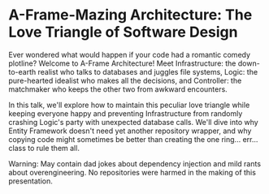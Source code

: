 ﻿# A-Frame-Mazing Architecture: The Love Triangle of Software Design

Ever wondered what would happen if your code had a romantic comedy plotline? Welcome to A-Frame Architecture! Meet Infrastructure: the down-to-earth realist who talks to databases and juggles file systems, Logic: the pure-hearted idealist who makes all the decisions, and Controller: the matchmaker who keeps the other two from awkward encounters.

In this talk, we'll explore how to maintain this peculiar love triangle while keeping everyone happy and preventing Infrastructure from randomly crashing Logic's party with unexpected database calls. We'll dive into why Entity Framework doesn't need yet another repository wrapper, and why copying code might sometimes be better than creating the one ring... err... class to rule them all.

Warning: May contain dad jokes about dependency injection and mild rants about overengineering. No repositories were harmed in the making of this presentation.